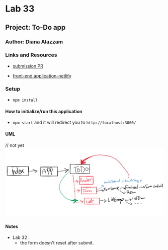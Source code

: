 # Lab 33

## Project: To-Do app

### Author: Diana Alazzam

### Links and Resources

- [submission PR](https://github.com/diana96alazzam-401-advanced-javascript/todo/pull/4)
<!-- - [ci/cd](http://xyz.com) (GitHub Actions) 
- [back-end server url](http://xyz.com) (when applicable)  -->
- [front-end application-netlify](https://wonderful-noether-187f79.netlify.app/) 


### Setup

- `npm install`

#### How to initialize/run this application

- `npm start` and it will redirect you to `http://localhost:3000/`


#### UML

// not yet
![UML](./assets/lab31-uml.png)

#### Notes

- Lab 32 : 
  * the form doesn't reset after submit.


